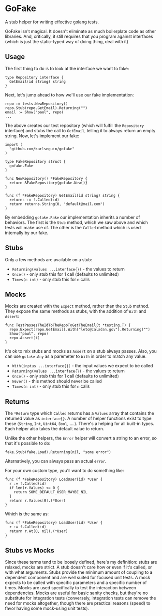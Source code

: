 # GoFake
A stub helper for writing effective golang tests.

GoFake isn't magical. It doesn't eliminate as much boilerplate code as other libraries. And, critically, it still requires that you program against interfaces (which is just the static-typed way of doing thing, deal with it)

## Usage
The first thing to do is to look at the interface we want to fake:

    type Repository interface {
      GetEmail(id string) string
    }

Next, let's jump ahead to how we'll use our fake implementation:

    repo := tests.NewRepository()
    repo.Stub(repo.GetEmail).Returning("")
    email := Show("paul", repo)
    ...

The above creates our test repository (which will fulfill the `Repository` interface) and stubs the call to `GetEmail`, telling it to always return an empty string. Now, let's implement our fake:

    import (
      "github.com/karlseguin/gofake"
    )

    type FakeRepository struct {
      gofake.Fake
    }

    func NewRepository() *FakeRepository {
      return &FakeRepository{gofake.New()}
    }

    func (f *FakeRepository) GetEmail(id string) string {
      returns := f.Called(id)
      return returns.String(0, "default@mail.com")
    }

By embedding `gofake.Fake` our implementation inherits a number of behaviors. The first is the `Stub` method, which we saw above and which tests will make use of. The other is the `Called` method which is used internally by our fake. 

## Stubs
Only a few methods are available on a stub:

* `Returning(values ...interface{})` - the values to return
* `Once()` - only stub this for 1 call (defaults to unlimited)
* `Times(n int)` - only stub this for `n` calls

## Mocks
Mocks are created with the `Expect` method, rather than the `Stub` method. They expose the same methods as stubs, with the addition of `With` and `Assert`:

    func TestPassesTheIdToTheRepoToGetTheEmail(t *testing.T) {
      repo.Expect(repo.GetEmail).With("leto@caladan.gov").Returning("")
      Show("paul", repo)
      repo.Assert(t)
    }

It's ok to mix stubs and mocks as `Assert` on a stub always passes. Also, you can use `gofake.Any` as a paremeter to `With` in order to match any value.

* `With(inptus ...interface{})` - the input values we expect to be called
* `Returning(values ...interface{})` - the values to return
* `Once()` - only stub this for 1 call (defaults to unlimited)
* `Never()` - this method should never be called
* `Times(n int)` - only stub this for `n` calls

## Returns
The `*Return` type which `Called` returns has a `Values` array that contains the returned value as `interface{}`. A number of helper functions exist to type these (`String`, `Int`, `Uint64`, `Bool`, ....). There's a helping for all built-in types. Each helper also takes the default value to return.

Unlike the other helpers, the `Error` helper will convert a string to an error, so that it's possible to do:

    fake.Stub(fake.Load).Returning(nil, "some error")

Alternatively, you can always pass an actual `error`.

For your own custom type, you'll want to do something like:

    func (f *FakeRepository) LoadUser(id) *User {
      r := f.Called(id)
      if len(r.Values) <= 0 {
        return SOME_DEFAULT_USER_MAYBE_NIL
      }
      return r.Values[0].(*User)
    }

Which is the same as:

    func (f *FakeRepository) LoadUser(id) *User {
      r := f.Called(id)
      return r.At(0, nil).(*User)
    }

## Stubs vs Mocks
Since these terms tend to be loosely defined, here's my definition: stubs are relaxed, mocks are strict. A stub doesn't care how or even if it's called, or with what arguments. Stubs provide the minimum amount of coupling to a dependent component and are well suited for focused unit tests. A mock expects to be called with specific parameters and a specific number of times. Mocks are used specifically to test the interaction between dependencies. Mocks are useful for basic sanity checks, but they're no substitute for integration tests (conversely, integration tests can remove the need for mocks altogether, though there are practical reasons (speed) to favor having some mock-using unit tests).

